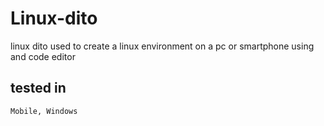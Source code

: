 # Linux-dito
linux dito used to create a linux environment on a pc or smartphone 
using and code editor
## tested in
`` Mobile, Windows ``
